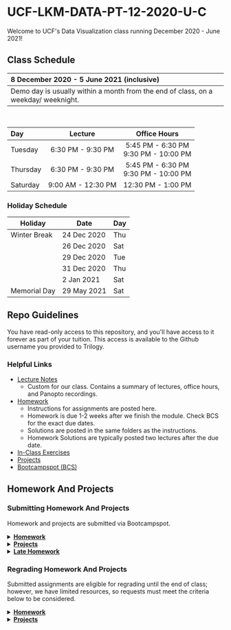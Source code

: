 # UCF-LKM-DATA-PT-12-2020-U-C

Welcome to UCF's Data Visualization class running December 2020 - June 2021! 

## Class Schedule

| 8 December 2020 - 5 June 2021 (inclusive) |
| :--- |
| Demo day is usually within a month from the end of class, on a weekday/ weeknight.|

<br/>

| Day | Lecture | Office Hours |
|:--- | :---: | :---: |
| Tuesday | 6:30 PM - 9:30 PM |  5:45 PM - 6:30 PM<br/>9:30 PM - 10:00 PM |
| Thursday | 6:30 PM - 9:30 PM |  5:45 PM - 6:30 PM<br/>9:30 PM - 10:00 PM |
| Saturday | 9:00 AM - 12:30 PM |  12:30 PM - 1:00 PM |

### Holiday Schedule

| Holiday | Date | Day |
|--- | ---| --- |
| Winter Break | 24 Dec 2020 | Thu |
|  | 26 Dec 2020 | Sat |
|  | 29 Dec 2020 | Tue |
|  | 31 Dec 2020 | Thu |
|  | 2 Jan 2021 | Sat |
| Memorial Day | 29 May 2021 | Sat |

## Repo Guidelines

You have read-only access to this repository, and you'll have access to it forever as part of your tuition. This access is available to the Github username you provided to Trilogy.

### Helpful Links

* [Lecture Notes](Lectures/00-Lecture-Overview.md) 
    * Custom for our class. Contains a summary of lectures, office hours, and Panopto recordings.
* [Homework](Homework)
    * Instructions for assignments are posted here.
    * Homework is due 1-2 weeks after we finish the module. Check BCS for the exact due dates.
    * Solutions are posted in the same folders as the instructions.
    * Homework Solutions are typically posted two lectures after the due date.
* [In-Class Exercises](Lectures)
* [Projects](Projects)
* [Bootcampspot (BCS)](https://www.bootcampspot.com/)

## Homework And Projects

### Submitting Homework And Projects

Homework and projects are submitted via Bootcampspot.


<details><summary><strong><u>Homework</u></strong></summary>

<br/>

You are allowed to skip up to 2 homeworks in Homework 1-20. Homework must recieve a grade higher than Incomplete to count towards your cert. 

Homeworks 21 and 22 are optional whether you skip other assignments or not.

For each homework, you are expected to make a new repository on Github unless otherwise noted in the instructions. Repositories should show frequent commits to help us see that you are using and learning git. 

<strong>Warning:</strong> Repositories with only 1 giant commit at the deadline are potential plagiarism flags, so it's best to commit early and often! Plus, you can easily revert to any previous commit in case things go awry, so don't worry about overwriting your work.

You can edit your homework after you've turned it in, but you should stop pushing commits to your repo at the deadline. Work edited after the deadline may not be seen by the grader.

Links to your homework's Github Website (i.e. https://github.com/yourUsername/yourHomeworkRepo) should be added to the appropriate coursework page on Bootcampspot. If you turn in your homework before the dealine, BCS will send it to Central Grading.

Grades are somewhat subjective depending on the grader, but typically standard at the letter-grade level. Check the provided rubrics to see how your scores are calculated, and bring any questions or concerns to your instructional team.

After your homework is graded, you can do anything you like with the repos. We recommend sprucing them up and showcasing your favorites on a portfolio page!
</details>

<details><summary><strong><u>Projects</u></strong></summary>
<br/>

For projects, all group members should submit the same links. All contributing group members will receive the same grade.

You are not allowed to skip any projects. In order to pass and recieve your cert, all projects must have a passing grade (D- or higher).

Submit the following links to BCS:

* A link to your presentation slides
* A link to your deployed website (does not apply to Project 1)
* <strong>Required</strong>: A link to your team's Github repository. All group members must make commits to your team repo.
* A link to your project writeup.

The non-required links are optional if you did not complete them. All team members should submit the same links.

With the exception of the final project, project presentations are not recorded.

</details>

<details><summary><strong><u>Late Homework</u></strong></summary>

<br/>

We recommend posting your link early to BCS early to avoid grading delays. You can even post it as soon as your make your repo!

If you add your link to BCS even a minute late, your homework will be considered late.

There is no grading penalty for late homework. However, late homework is not sent to Central Grading automatically - we have to manually request it. This can lead to grading delays.

To turn in your homework late, add your link to BCS as normal and contact your instructional staff (Sondra, TA1, TA2) to request your homework be regraded.

Please turn in homework no later than 2 weeks before class ends. Grading delays near the end of class may delay your certificate.

Don't hesitate to reach out if you're behind or have questions. We're here for you, and our goal is your success!
</details>


### Regrading Homework And Projects

Submitted assignments are eligible for regrading until the end of class; however, we have limited resources, so requests must meet the criteria below to be considered.

<details><summary><strong><u>Homework</u></strong></summary>

<br/>

You can request a regrade on your homework if you have modified your homework based on the grader's feedback. We will not accept regrade requests if you have an A+; lower grades are eligible, but requests will be at the discretion of your instructional team. (We're generally pretty open to homework regrades though.)

Before requesting a regrade, write a short note explaining what you changed on Bootcampspot so the next grader understands why your work is being regraded. You must add this note to the BCS feedback thread for assignment.

To request your regrade, send a group slack message to Sondra, TA2, and TA1. You must leave a note on your BCS homework page first - we'll bounce the request back if you haven't.

</details>

<details><summary><strong><u>Projects</u></strong></summary>

<br/>

Project regrades can be requested by any **non**-ANP (active non-participatory) students. If you are no longer eligible for a certificate, you cannot request a regrade.

There is one case where we will guarantee a regrade:

> You received a failing grade (F or incomplete) on your project and have fixed your submission so it can pass. We will always regrade these requests.

Otherwise, regrades are at the discretion of the person who graded your project. Generally, we’re more likely to accept regrade requests if:

* You were missing major parts of the project that you needed to actually create (i.e. forgetting to write a report)
  <br/>OR
* You’ve made substantial changes based on our feedback.

If we’re too backed up on other tasks, regrading projects will need to wait.

If you’d like your project regraded, send us a request over slack explaining why and what you’ve changed.
</details>
